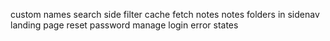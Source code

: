custom names
search side filter
cache fetch notes
notes folders in sidenav
landing page
reset password
manage login error states
